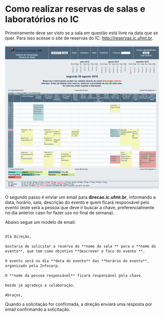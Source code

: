 # Como realizar reservas de salas e laboratórios no IC

Primeiramente deve ser visto se a sala em questão está livre na data que se quer. Para isso acesse o site de reservas do IC: http://reservas.ic.ufmt.br.

![site de reservas do IC](./images/reservas-ic.png)

O segundo passo é enviar um email para **direcao.ic.ufmt.br**, informando a data, horário, sala, descrição do evento e quem ficará responsável pelo evento (este será a pessoa que deve ir buscar a chave, preferencialmente no dia anterior caso for fazer uso no final de semana).

Abaixo segue um modelo de email:

```

Olá Direção,

Gostaria de solicitar a reserva do **nome da sala ** para o **nome do evento**, que tem como objetivo **descrever o foco do evento **. 

O evento será no dia **data do evento** das **horário do evento**, organizado pela Infocorp.

O **nome da pessoa responsável** ficará responsável pela chave.

Desde já agradeço a colaboração.

Abraços, 

```

Quando a solicitação for confirmada, a direção enviará uma resposta por email confirmando a solicitação.